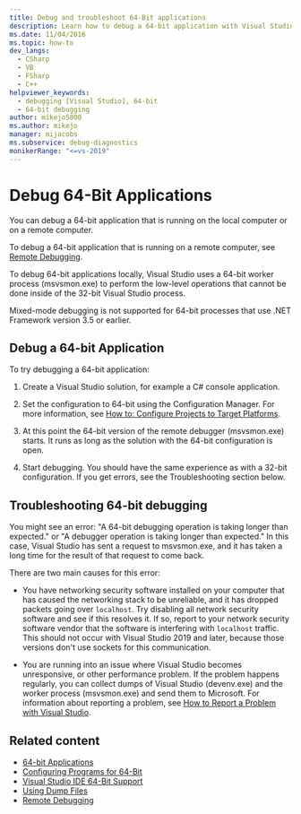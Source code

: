 ```yaml
---
title: Debug and troubleshoot 64-Bit applications
description: Learn how to debug a 64-bit application with Visual Studio. There are tips for troubleshooting unexpected debugging delays.
ms.date: 11/04/2016
ms.topic: how-to
dev_langs:
  - CSharp
  - VB
  - FSharp
  - C++
helpviewer_keywords:
  - debugging [Visual Studio], 64-bit
  - 64-bit debugging
author: mikejo5000
ms.author: mikejo
manager: mijacobs
ms.subservice: debug-diagnostics
monikerRange: "<=vs-2019"
---
```


# Debug 64-Bit Applications

You can debug a 64-bit application that is running on the local computer or on a remote computer.

To debug a 64-bit application that is running on a remote computer, see [Remote Debugging](../debugger/remote-debugging.md).

To debug 64-bit applications locally, Visual Studio uses a 64-bit worker process (msvsmon.exe) to perform the low-level operations that cannot be done inside of the 32-bit Visual Studio process.

Mixed-mode debugging is not supported for 64-bit processes that use .NET Framework version 3.5 or earlier.

## Debug a 64-bit Application

To try debugging a 64-bit application:

1. Create a Visual Studio solution, for example a C# console application.

2. Set the configuration to 64-bit using the Configuration Manager. For more information, see [How to: Configure Projects to Target Platforms](../ide/how-to-configure-projects-to-target-platforms.md).

3. At this point the 64-bit version of the remote debugger (msvsmon.exe) starts. It runs as long as the solution with the 64-bit configuration is open.

4. Start debugging. You should have the same experience as with a 32-bit configuration. If you get errors, see the Troubleshooting section below.

## Troubleshooting 64-bit debugging

You might see an error: "A 64-bit debugging operation is taking longer than expected." or "A debugger operation is taking longer than expected." In this case, Visual Studio has sent a request to msvsmon.exe, and it has taken a long time for the result of that request to come back.

There are two main causes for this error:

- You have networking security software installed on your computer that has caused the networking stack to be unreliable, and it has dropped packets going over `localhost`. Try disabling all network security software and see if this resolves it. If so, report to your network security software vendor that the software is interfering with `localhost` traffic. This should not occur with Visual Studio 2019 and later, because those versions don't use sockets for this communication.

- You are running into an issue where Visual Studio becomes unresponsive, or other performance problem. If the problem happens regularly, you can collect dumps of Visual Studio (devenv.exe) and the worker process (msvsmon.exe) and send them to Microsoft. For information about reporting a problem, see [How to Report a Problem with Visual Studio](../ide/how-to-report-a-problem-with-visual-studio.md).

## Related content

- [64-bit Applications](/dotnet/framework/64-bit-apps)
- [Configuring Programs for 64-Bit](/cpp/build/configuring-programs-for-64-bit-visual-cpp)
- [Visual Studio IDE 64-Bit Support](../ide/visual-studio-ide-64-bit-support.md)
- [Using Dump Files](../debugger/using-dump-files.md)
- [Remote Debugging](../debugger/remote-debugging.md)
